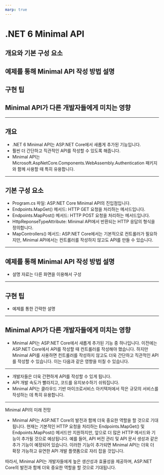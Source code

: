 ```yaml
---
marp: true
---
```


<!-- _class: lead -->

# .NET 6 Minimal API

## 개요와 기본 구성 요소
## 예제를 통해 Minimal API 작성 방법 설명
## 구현 팁
## Minimal API가 다른 개발자들에게 미치는 영향

---

<!-- _class: lead -->

## 개요

- .NET 6 Minimal API는 ASP.NET Core에서 새롭게 추가된 기능입니다.
- 훨씬 더 간단하고 직관적인 API를 작성할 수 있도록 해줍니다.
- Minimal API는 Microsoft.AspNetCore.Components.WebAssembly.Authentication 패키지와 함께 사용할 때 특히 유용합니다.

---

<!-- _class: lead -->

## 기본 구성 요소

- Program.cs 파일: ASP.NET Core Minimal API의 진입점입니다.
- Endpoints.MapGet() 메서드: HTTP GET 요청을 처리하는 메서드입니다.
- Endpoints.MapPost() 메서드: HTTP POST 요청을 처리하는 메서드입니다.
- HttpReponseTypeAttribute: Minimal API에서 반환되는 HTTP 응답의 형식을 정의합니다.
- MapControllers() 메서드: ASP.NET Core에서는 기본적으로 컨트롤러가 필요하지만, Minimal API에서는 컨트롤러를 작성하지 않고도 API를 만들 수 있습니다.

---

<!-- _class: lead -->

## 예제를 통해 Minimal API 작성 방법 설명

- 설명 자료는 다른 화면을 이용해서 구성

---

<!-- _class: lead -->

## 구현 팁

- 예제를 통한 간략한 설명

--- 


<!-- _class: lead -->


## Minimal API가 다른 개발자들에게 미치는 영향
- Minimal API는 ASP.NET Core에서 새롭게 추가된 기능 중 하나입니다. 이전에는 ASP.NET Core에서 API를 작성할 때 컨트롤러를 작성해야 했습니다. 하지만 Minimal API를 사용하면 컨트롤러를 작성하지 않고도 더욱 간단하고 직관적인 API를 작성할 수 있습니다. 이는 다음과 같은 영향을 미칠 수 있습니다.

---

<!-- _class: lead -->



- 개발자들은 더욱 간편하게 API를 작성할 수 있게 됩니다.
- API 개발 속도가 빨라지고, 코드를 유지보수하기 쉬워집니다.
- Minimal API는 클라우드 기반 마이크로서비스 아키텍처에서 작은 규모의 서비스를 작성하는 데 특히 유용합니다.

---


<!-- _class: lead -->

Minimal API의 미래 전망
- Minimal API는 ASP.NET Core의 발전과 함께 더욱 중요한 역할을 할 것으로 기대됩니다. 현재는 기본적인 HTTP 요청을 처리하는 Endpoints.MapGet() 및 Endpoints.MapPost() 메서드만 지원하지만, 앞으로 더 많은 HTTP 메서드와 기능이 추가될 것으로 예상됩니다. 예를 들어, API 버전 관리 및 API 문서 생성과 같은 추가 기능이 예정되어 있습니다. 이러한 기능이 추가되면 Minimal API는 더욱 더 확장 가능하고 유연한 API 개발 플랫폼으로 자리 잡을 것입니다.

따라서, Minimal API는 개발자들에게 높은 생산성과 효율성을 제공하며, ASP.NET Core의 발전과 함께 더욱 중요한 역할을 할 것으로 기대됩니다.

